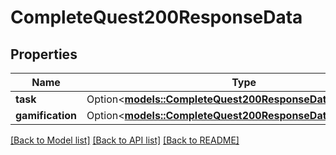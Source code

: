 # CompleteQuest200ResponseData

## Properties

Name | Type | Description | Notes
------------ | ------------- | ------------- | -------------
**task** | Option<[**models::CompleteQuest200ResponseDataTask**](completeQuest_200_response_data_task.md)> |  | [optional]
**gamification** | Option<[**models::CompleteQuest200ResponseDataGamification**](completeQuest_200_response_data_gamification.md)> |  | [optional]

[[Back to Model list]](../README.md#documentation-for-models) [[Back to API list]](../README.md#documentation-for-api-endpoints) [[Back to README]](../README.md)


